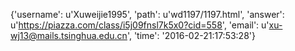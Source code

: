 {'username': u'Xuweijie1995', 'path': u'wd1197/1197.html', 'answer': u'https://piazza.com/class/i5j09fnsl7k5x0?cid=558', 'email': u'xu-wj13@mails.tsinghua.edu.cn', 'time': '2016-02-21:17:53:28'}